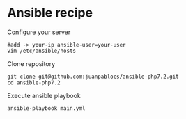 # Ansible recipe

Configure your server

```
#add -> your-ip ansible-user=your-user
vim /etc/ansible/hosts
```

Clone repository

```
git clone git@github.com:juanpablocs/ansible-php7.2.git
cd ansible-php7.2
```

Execute ansible playbook
```
ansible-playbook main.yml
```
